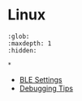 # Linux

```{toctree}
:glob:
:maxdepth: 1
:hidden:

*
```

- [BLE Settings](ble_settings.md)
- [Debugging Tips](debugging_tips.md)
